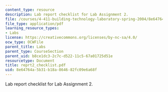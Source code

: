 ```yaml
---
content_type: resource
description: Lab report checklist for Lab Assignment 2.
file: /courses/4-411-building-technology-laboratory-spring-2004/8e64764a5b31b18a864682fc09e6a68f_reprt2_checklist.pdf
file_type: application/pdf
learning_resource_types:
- Labs
license: https://creativecommons.org/licenses/by-nc-sa/4.0/
ocw_type: OCWFile
parent_title: Labs
parent_type: CourseSection
parent_uid: b8ce1dc3-2c7c-d522-11c5-67a01725d51e
resourcetype: Document
title: reprt2_checklist.pdf
uid: 8e64764a-5b31-b18a-8646-82fc09e6a68f
---
```

Lab report checklist for Lab Assignment 2.